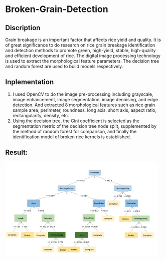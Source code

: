 # Broken-Grain-Detection

## Discription

Grain breakage is an important factor that affects rice yield and quality. It is of great significance to do research on rice grain breakage identification and detection methods to promote green, high-yield, stable, high-quality and efficient development of rice. The digital image processing technology is used to extract the morphological feature parameters. The decision tree and random forest are used to build models respectively. 

## Inplementation

1. I used OpenCV to do the image pre-processing including grayscale, image enhancement, image segmentation, image denoising, and edge detection. And extracted 8 morphological features such as rice grain sample area, perimeter, roundness, long axis, short axis, aspect ratio, rectangularity, density, etc. 
2. Using the decision tree, the Gini coefficient is selected as the segmentation metric of the decision tree node split, supplemented by the method of random forest for comparison, and finally the identification model of broken rice kernels is established.

## Result:
<img src="./result/decision tree.png" height=300px></img>
